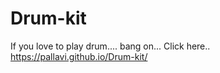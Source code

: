 # Drum-kit

If you love to play drum....
bang on... Click here..
https://pallavi.github.io/Drum-kit/
